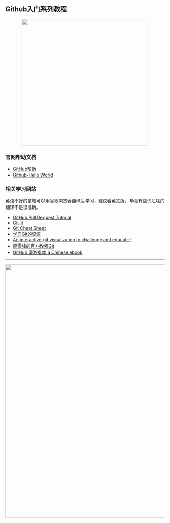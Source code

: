 ## Github入门系列教程

<div align="center">
    <img src="https://octodex.github.com/images/surftocat.png" width="400px">
    <br>
</div>

### 官网帮助文档

- [GitHub帮助](https://help.github.com/)
- [Github-Hello World](https://guides.github.com/activities/hello-world/)

### 相关学习网站

英语不好的童鞋可以用谷歌浏览器翻译后学习，建议看英文版，毕竟有些词汇啥的翻译不是很准确。

- [GitHub Pull Request Tutorial](https://www.thinkful.com/learn/github-pull-request-tutorial/)
- [Git-it](http://jlord.us/git-it/)
- [Git Cheat Sheet](https://www.git-tower.com/blog/git-cheat-sheet/)
- [学习Git的资源](http://try.github.io/)
- [An interactive git visualization to challenge and educate!](https://learngitbranching.js.org/?demo)
- [廖雪峰的官方教程Git](https://www.liaoxuefeng.com/wiki/0013739516305929606dd18361248578c67b8067c8c017b000)
- [GitHub 漫游指南 a Chinese ebook](https://github.com/phodal/github)



_______


<div align="center">
    <img src="https://www.git-tower.com/blog/content/posts/54-git-cheat-sheet/git-cheat-sheet-large01.png" width="800px">
    <br>
</div>
